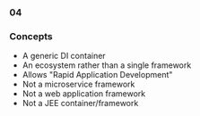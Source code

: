 
<h3 class="chapter-number">04</h3>

### Concepts

* A generic DI container
* An ecosystem rather than a single framework
* Allows "Rapid Application Development"
* Not a microservice framework
* Not a web application framework
* Not a JEE container/framework

